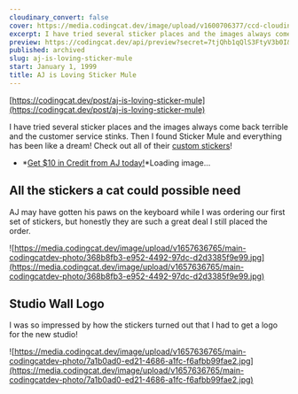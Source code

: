 ```yaml
---
cloudinary_convert: false
cover: https://media.codingcat.dev/image/upload/v1600706377/ccd-cloudinary/29c968a7967e193ed8ec6020ab3bf1e63aec2b38-1920x1080-1.png
excerpt: I have tried several sticker places and the images always come back terrible and the customer service stinks. Then I found Sticker Mule and everything has been like a dream!
preview: https://codingcat.dev/api/preview?secret=7tjQhb1qQlS3FtyV3b0I&selectionType=post&selectionSlug=aj-is-loving-sticker-mule&_id=016b7a360f5b47888b58f2071f1a14d2
published: archived
slug: aj-is-loving-sticker-mule
start: January 1, 1999
title: AJ is Loving Sticker Mule
---
```


[https://codingcat.dev/post/aj-is-loving-sticker-mule](https://codingcat.dev/post/aj-is-loving-sticker-mule)

I have tried several sticker places and the images always come back terrible and the customer service stinks. Then I found Sticker Mule and everything has been like a dream!
 Check out all of their [custom stickers](https://www.stickermule.com/custom-stickers)​!

- *[Get $10 in Credit from AJ today!](https://www.stickermule.com/unlock?ref_id=3730681701&utm_medium=link&utm_source=invite)*Loading image...

## All the stickers a cat could possible need

AJ may have gotten his paws on the keyboard while I was ordering our first set of stickers, but honestly they are such a great deal I still placed the order.

![https://media.codingcat.dev/image/upload/v1657636765/main-codingcatdev-photo/368b8fb3-e952-4492-97dc-d2d3385f9e99.jpg](https://media.codingcat.dev/image/upload/v1657636765/main-codingcatdev-photo/368b8fb3-e952-4492-97dc-d2d3385f9e99.jpg)

## Studio Wall Logo

I was so impressed by how the stickers turned out that I had to get a logo for the new studio!

![https://media.codingcat.dev/image/upload/v1657636765/main-codingcatdev-photo/7a1b0ad0-ed21-4686-a1fc-f6afbb99fae2.jpg](https://media.codingcat.dev/image/upload/v1657636765/main-codingcatdev-photo/7a1b0ad0-ed21-4686-a1fc-f6afbb99fae2.jpg)
